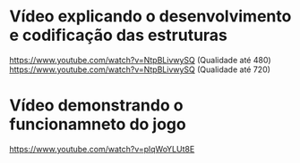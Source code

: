 # Vídeo explicando o desenvolvimento e codificação das estruturas<br>

https://www.youtube.com/watch?v=NtpBLivwySQ (Qualidade até 480)
https://www.youtube.com/watch?v=NtpBLivwySQ (Qualidade até 720)

# Vídeo demonstrando o funcionamneto do jogo<br>

https://www.youtube.com/watch?v=plqWoYLUt8E
